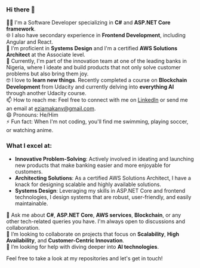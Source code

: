 ### Hi there 👋

<!--
**EziamakaNV/EziamakaNV** is a ✨ _special_ ✨ repository because its `README.md` (this file) appears on your GitHub profile.
-->

👩‍💻 I'm a Software Developer specializing in **C#** and **ASP.NET Core framework**.  
🌐 I also have secondary experience in **Frontend Development**, including Angular and React.  
📐 I'm proficient in **Systems Design** and I'm a certified **AWS Solutions Architect** at the Associate level.  
💼 Currently, I'm part of the innovation team at one of the leading banks in Nigeria, where I ideate and build products that not only solve customer problems but also bring them joy.  
🤓 I love to **learn new things**. Recently completed a course on **Blockchain Development** from Udacity and currently delving into **everything AI** through another Udacity course.  
📫 How to reach me: Feel free to connect with me on [LinkedIn](https://www.linkedin.com/in/nnaemeka-valentine-eziamaka/) or send me an email at [eziamakanv@gmail.com](mailto:eziamakanv@gmail.com).  
😄 Pronouns: He/Him  
⚡ Fun fact: When I'm not coding, you'll find me swimming, playing soccer, or watching anime.

### What I excel at:

- **Innovative Problem-Solving**: Actively involved in ideating and launching new products that make banking easier and more enjoyable for customers.
- **Architecting Solutions**: As a certified AWS Solutions Architect, I have a knack for designing scalable and highly available solutions.
- **Systems Design**: Leveraging my skills in ASP.NET Core and frontend technologies, I design systems that are robust, user-friendly, and easily maintainable.

💬 Ask me about **C#**, **ASP.NET Core**, **AWS services**, **Blockchain**, or any other tech-related queries you have. I'm always open to discussions and collaboration.  
👯 I’m looking to collaborate on projects that focus on **Scalability**, **High Availability**, and **Customer-Centric Innovation**.  
🤔 I’m looking for help with diving deeper into **AI technologies**.

Feel free to take a look at my repositories and let's get in touch!
